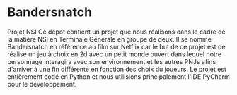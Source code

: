 # Bandersnatch
Projet NSI
Ce dépot contient un projet que nous réalisons dans le cadre de la matière NSI en Terminale Générale en groupe de deux.
Il se nomme Bandersnatch en référence au film sur Netflix car le but de ce projet est de réalisé un jeu à choix en 2d avec un petit monde ouvert dans lequel
notre personnage interagira avec son environnement et les autres PNJs afins d'arriver à une fin différente en fonction des choix du joueurs.
Le projet est entièrement codé en Python et nous utilisions principalement l'IDE PyCharm pour le développement.
